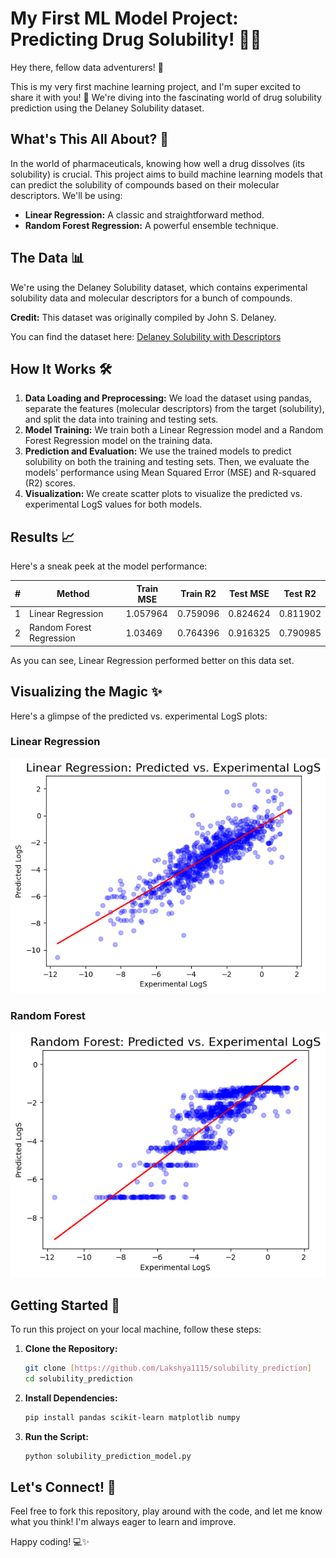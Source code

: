 # My First ML Model Project: Predicting Drug Solubility! 🧪✨

Hey there, fellow data adventurers! 👋

This is my very first machine learning project, and I'm super excited to share it with you! 🎉 We're diving into the fascinating world of drug solubility prediction using the Delaney Solubility dataset.

## What's This All About? 🤔

In the world of pharmaceuticals, knowing how well a drug dissolves (its solubility) is crucial. This project aims to build machine learning models that can predict the solubility of compounds based on their molecular descriptors. We'll be using:

* **Linear Regression:** A classic and straightforward method.
* **Random Forest Regression:** A powerful ensemble technique.

## The Data 📊

We're using the Delaney Solubility dataset, which contains experimental solubility data and molecular descriptors for a bunch of compounds.

**Credit:** This dataset was originally compiled by John S. Delaney.

You can find the dataset here: [Delaney Solubility with Descriptors](https://raw.githubusercontent.com/dataprofessor/data/refs/heads/master/delaney_solubility_with_descriptors.csv)

## How It Works 🛠️

1.  **Data Loading and Preprocessing:** We load the dataset using pandas, separate the features (molecular descriptors) from the target (solubility), and split the data into training and testing sets.
2.  **Model Training:** We train both a Linear Regression model and a Random Forest Regression model on the training data.
3.  **Prediction and Evaluation:** We use the trained models to predict solubility on both the training and testing sets. Then, we evaluate the models' performance using Mean Squared Error (MSE) and R-squared (R2) scores.
4.  **Visualization:** We create scatter plots to visualize the predicted vs. experimental LogS values for both models.

## Results 📈

Here's a sneak peek at the model performance:

| # | Method                   | Train MSE | Train R2 | Test MSE | Test R2 |
|---|--------------------------|-----------|----------|----------|---------|
| 1 | Linear Regression        | 1.057964  | 0.759096 | 0.824624 | 0.811902|
| 2 | Random Forest Regression | 1.03469   | 0.764396 | 0.916325 | 0.790985|

As you can see, Linear Regression performed better on this data set.

## Visualizing the Magic ✨

Here's a glimpse of the predicted vs. experimental LogS plots:

### Linear Regression

![Linear Regression Plot](linear_regression_plot.png)

### Random Forest

![Random Forest Plot](random_forest_plot.png)

## Getting Started 🚀

To run this project on your local machine, follow these steps:

1.  **Clone the Repository:**

    ```bash
    git clone [https://github.com/Lakshya1115/solubility_prediction]
    cd solubility_prediction
    ```

2.  **Install Dependencies:**

    ```bash
    pip install pandas scikit-learn matplotlib numpy
    ```

3.  **Run the Script:**

    ```bash
    python solubility_prediction_model.py
    ```

## Let's Connect! 🤝

Feel free to fork this repository, play around with the code, and let me know what you think! I'm always eager to learn and improve.

Happy coding! 💻✨